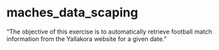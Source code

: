 # maches_data_scaping
“The objective of this exercise is to automatically retrieve football match information from the Yallakora website for a given date.”
